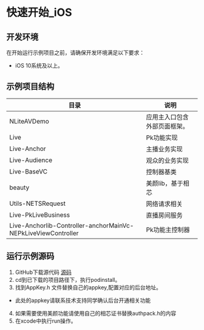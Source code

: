 # 快速开始_iOS

## 开发环境
在开始运行示例项目之前，请确保开发环境满足以下要求：
* iOS 10系统及以上。

## 示例项目结构  
|  目录   | 说明  |
|  ----  | ----  |
| NLiteAVDemo  | 应用主入口包含外部页面框架。 |
| Live | Pk功能实现 |
| Live-Anchor  | 主播业务实现 |
| Live-Audience  | 观众的业务实现 |
| Live-BaseVC  | 控制器基类 |
| beauty  | 美颜lib，基于相芯 |
| Utils-NETSRequest | 网络请求相关 |
| Live-PkLiveBusiness | 直播房间服务 |
| Live-Anchorlib-Controller-anchorMainVc-NEPkLiveViewController | Pk功能主控制器 |

## 运行示例源码 
1. GitHub下载源代码 [源码](https://github.com/netease-kit/OnlinePK/tree/dev_2.0.0/OnlinePK-iOS)
2. cd到已下载的项目路径下，执行podinstall。
3. 找到AppKey.h 文件替换自己的appkey,配置对应的后台地址。
* 此处的appkey请联系技术支持同学确认后台开通相关功能
4. 如果需要使用美颜功能请使用自己的相芯证书替换authpack.h的内容
5. 在xcode中执行run操作。

